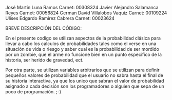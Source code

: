 José Martín Luna Ramos Carnet: 00308324
Javier Alejandro Salamanca Reyes Carnet: 00056824
German David Villalobos Vaquiz Carnet: 00109224
Ulises Edgardo Ramirez Cabrera Carnet: 00023624

BREVE DESCRIPCIÓN DEL CÓDIGO: 

En el presente codigo se utilizan aspectos de la probabilidad clásica para llevar a cabo los calculos de probabilidades tales como el verse en una situación de vida o riesgo y saber cual es la probabilidad de ser mordido por un zombie, que el arme no funcione bien en un punto especifico de la historia, ser herido de gravedad, ect.

Por otra parte, se utilizan variables arbitrarios que se utilizan para definir pequeños valores de probabilidad que el usuario no sabra hasta el final de su historia interactiva, ya que los unico que sabran el valor de probabilidad asignado a cada decisión son los programadores o alguien que sepa de un poco de programación. ;-)